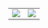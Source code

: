 <!--
**lengyue1024/lengyue1024** is a ✨ _special_ ✨ repository because its `README.md` (this file) appears on your GitHub profile.

Here are some ideas to get you started:

- 🔭 I’m currently working on ...
- 🌱 I’m currently learning ...
- 👯 I’m looking to collaborate on ...
- 🤔 I’m looking for help with ...
- 💬 Ask me about ...
- 📫 How to reach me: ...
- 😄 Pronouns: ...
- ⚡ Fun fact: ...
-->


<table border="0">
    <tr>
        <td><center><img align="center" src="https://github-readme-stats.vercel.app/api?username=lengyue1024&show_icons=true&hide_title=true&theme=cobalt"></center></td>
        <td><center><img align="center" src="https://github-readme-stats.anuraghazra1.vercel.app/api/top-langs/?username=lengyue1024&layout=compact&theme=merko" /></center></td>
    </tr>
</table>



<!-- [![Top Langs](https://github-readme-stats.vercel.app/api/top-langs/?username=anuraghazra&layout=compact)](https://github.com/anuraghazra/github-readme-stats) -->



<!-- 
### Hi there,I'm [Bingyu](https://bingyublog.com) 👋 -->

<!-- <table>

    <tr>

        <td><center><a href="https://github.com/octocatHub/octocathub.github.io/graphs/contributors"><img src="./.vuepress/public/bingyu.jpg" width="100" height="100" alt="Contributor" /></a></center></td>
        <td><center><a href="https://github.com/lengyue1024"><img src="https://ghchart.rshah.org/409ba5/lengyue1024" alt="bingyu's Github Chart" /></a></center></td>
    </tr>
</table> -->
<!-- 
<table>
    <tr>
        <td><center><a href="https://github.com/octocatHub/octocathub.github.io/graphs/contributors"><img src="./.vuepress/public/bingyu.jpg" width="100" height="100" alt="Contributor" /></a></center></td>
        <td><center><a href="https://github.com/lengyue1024"><img src="https://ghchart.rshah.org/409ba5/lengyue1024" alt="bingyu's Github Chart" /></a></center></td>
    </tr>

</table> -->


